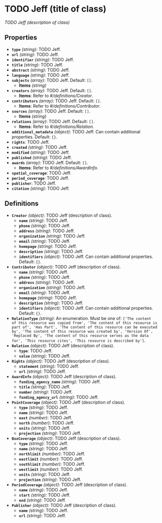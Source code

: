 # TODO Jeff (title of class)

*TODO Jeff (description of class)*

## Properties

- **`type`** *(string)*: TODO Jeff.
- **`url`** *(string)*: TODO Jeff.
- **`identifier`** *(string)*: TODO Jeff.
- **`title`** *(string)*: TODO Jeff.
- **`abstract`** *(string)*: TODO Jeff.
- **`language`** *(string)*: TODO Jeff.
- **`subjects`** *(array)*: TODO Jeff. Default: `[]`.
    - **Items** *(string)*
- **`creators`** *(array)*: TODO Jeff. Default: `[]`.
    - **Items**: Refer to *#/definitions/Creator*.
- **`contributors`** *(array)*: TODO Jeff. Default: `[]`.
    - **Items**: Refer to *#/definitions/Contributor*.
- **`sources`** *(array)*: TODO Jeff. Default: `[]`.
    - **Items** *(string)*
- **`relations`** *(array)*: TODO Jeff. Default: `[]`.
    - **Items**: Refer to *#/definitions/Relation*.
- **`additional_metadata`** *(object)*: TODO Jeff. Can contain additional properties. Default: `{}`.
- **`rights`**: TODO Jeff.
- **`created`** *(string)*: TODO Jeff.
- **`modified`** *(string)*: TODO Jeff.
- **`published`** *(string)*: TODO Jeff.
- **`awards`** *(array)*: TODO Jeff. Default: `[]`.
    - **Items**: Refer to *#/definitions/AwardInfo*.
- **`spatial_coverage`**: TODO Jeff.
- **`period_coverage`**: TODO Jeff.
- **`publisher`**: TODO Jeff.
- **`citation`** *(string)*: TODO Jeff.
## Definitions

- **`Creator`** *(object)*: TODO Jeff (description of class).
    - **`name`** *(string)*: TODO Jeff.
    - **`phone`** *(string)*: TODO Jeff.
    - **`address`** *(string)*: TODO Jeff.
    - **`organization`** *(string)*: TODO Jeff.
    - **`email`** *(string)*: TODO Jeff.
    - **`homepage`** *(string)*: TODO Jeff.
    - **`description`** *(string)*: TODO Jeff.
    - **`identifiers`** *(object)*: TODO Jeff. Can contain additional properties. Default: `{}`.
- **`Contributor`** *(object)*: TODO Jeff (description of class).
    - **`name`** *(string)*: TODO Jeff.
    - **`phone`** *(string)*: TODO Jeff.
    - **`address`** *(string)*: TODO Jeff.
    - **`organization`** *(string)*: TODO Jeff.
    - **`email`** *(string)*: TODO Jeff.
    - **`homepage`** *(string)*: TODO Jeff.
    - **`description`** *(string)*: TODO Jeff.
    - **`identifiers`** *(object)*: TODO Jeff. Can contain additional properties. Default: `{}`.
- **`RelationType`** *(string)*: An enumeration. Must be one of: `['The content of this resource was copied from', 'The content of this resource is part of', 'Has Part', 'The content of this resource can be executed by', 'The content of this resource was created by', 'Version Of', 'Replaced By', 'The content of this resource serves as the data for', 'This resource cites', 'This resource is described by']`.
- **`Relation`** *(object)*: TODO Jeff (description of class).
    - **`type`**: TODO Jeff.
    - **`value`** *(string)*: TODO Jeff.
- **`Rights`** *(object)*: TODO Jeff (description of class).
    - **`statement`** *(string)*: TODO Jeff.
    - **`url`** *(string)*: TODO Jeff.
- **`AwardInfo`** *(object)*: TODO Jeff (description of class).
    - **`funding_agency_name`** *(string)*: TODO Jeff.
    - **`title`** *(string)*: TODO Jeff.
    - **`number`** *(string)*: TODO Jeff.
    - **`funding_agency_url`** *(string)*: TODO Jeff.
- **`PointCoverage`** *(object)*: TODO Jeff (description of class).
    - **`type`** *(string)*: TODO Jeff.
    - **`name`** *(string)*: TODO Jeff.
    - **`east`** *(number)*: TODO Jeff.
    - **`north`** *(number)*: TODO Jeff.
    - **`units`** *(string)*: TODO Jeff.
    - **`projection`** *(string)*: TODO Jeff.
- **`BoxCoverage`** *(object)*: TODO Jeff (description of class).
    - **`type`** *(string)*: TODO Jeff.
    - **`name`** *(string)*: TODO Jeff.
    - **`northlimit`** *(number)*: TODO Jeff.
    - **`eastlimit`** *(number)*: TODO Jeff.
    - **`southlimit`** *(number)*: TODO Jeff.
    - **`westlimit`** *(number)*: TODO Jeff.
    - **`units`** *(string)*: TODO Jeff.
    - **`projection`** *(string)*: TODO Jeff.
- **`PeriodCoverage`** *(object)*: TODO Jeff (description of class).
    - **`name`** *(string)*: TODO Jeff.
    - **`start`** *(string)*: TODO Jeff.
    - **`end`** *(string)*: TODO Jeff.
- **`Publisher`** *(object)*: TODO Jeff (description of class).
    - **`name`** *(string)*: TODO Jeff.
    - **`url`** *(string)*: TODO Jeff.
